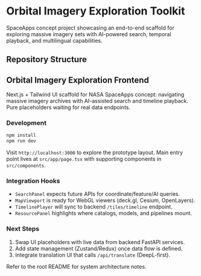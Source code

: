 # Orbital Imagery Exploration Toolkit

SpaceApps concept project showcasing an end-to-end scaffold for exploring massive imagery sets with AI-powered search, temporal playback, and multilingual capabilities.

## Repository Structure


## Orbital Imagery Exploration Frontend

Next.js + Tailwind UI scaffold for NASA SpaceApps concept: navigating massive imagery archives with AI-assisted search and timeline playback. Pure placeholders waiting for real data endpoints.

### Development

```bash
npm install
npm run dev
```

Visit `http://localhost:3000` to explore the prototype layout. Main entry point lives at `src/app/page.tsx` with supporting components in `src/components`.

### Integration Hooks

- `SearchPanel` expects future APIs for coordinate/feature/AI queries.
- `MapViewport` is ready for WebGL viewers (deck.gl, Cesium, OpenLayers).
- `TimelinePlayer` will sync to backend `/tiles/timeline` endpoint.
- `ResourcePanel` highlights where catalogs, models, and pipelines mount.

### Next Steps

1. Swap UI placeholders with live data from backend FastAPI services.
2. Add state management (Zustand/Redux) once data flow is defined.
3. Integrate translation UI that calls `/api/translate` (DeepL-first).

Refer to the root README for system architecture notes.
